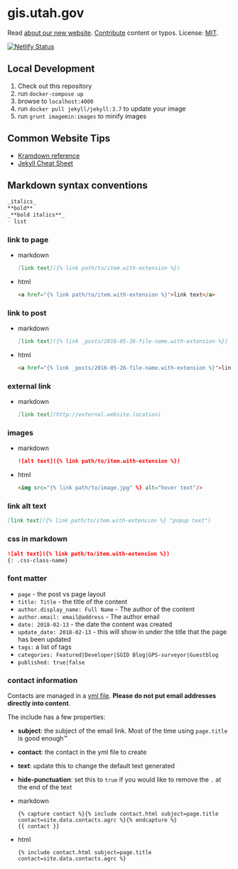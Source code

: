 # gis.utah.gov

Read [about our new website](https://gis.utah.gov/about-our-new-v6-website-in-ghpages).
[Contribute](https://gis.utah.gov/about/contributing/) content or typos.
License: [MIT](/LICENSE).

[![Netlify Status](https://api.netlify.com/api/v1/badges/fd943f0d-1816-4377-bdab-866190826309/deploy-status)](https://app.netlify.com/sites/gis-utah-gov/deploys)

## Local Development

1. Check out this repository
1. run `docker-compose up`
1. browse to `localhost:4000`
1. run `docker pull jekyll/jekyll:3.7` to update your image
1. run `grunt imagemin:images` to minify images

## Common Website Tips

- [Kramdown reference](http://kramdown.gettalong.org/quickref.html)
- [Jekyll Cheat Sheet](http://cheat.jekyll.tips/)

## Markdown syntax conventions

```md
_italics_
**bold**
_**bold italics**_
- list
```

### link to page

- markdown

  ```md
  [link text]({% link path/to/item.with-extension %})
  ```

- html

  ```html
  <a href="{% link path/to/item.with-extension %}">link text</a>
  ```

### link to post

- markdown

  ```md
  [link text]({% link _posts/2016-05-26-file-name.with-extension %})
  ```

- html

  ```html
  <a href="{% link _posts/2016-05-26-file-name.with-extension %}">link text</a>
  ```

### external link

- markdown

  ```md
  [link text](http://external.website.location)
  ```

### images

- markdown

  ```md
  ![alt text]({% link path/to/item.with-extension %})
  ```

- html

  ```html
  <img src="{% link path/to/image.jpg" %} alt="hover text"/>
  ```

### link alt text

```md
[link text]({% link path/to/item.with-extension %} "popup text")
```

### css in markdown

```md
![alt text]({% link path/to/item.with-extension %})
{: .css-class-name}
```

### font matter

- `page` - the post vs page layout
- `title: Title` - the title of the content
- `author.display_name: Full Name` - The author of the content
- `author.email: email@address` - The author email
- `date: 2018-02-13` - the date the content was created
- `update_date: 2018-02-13` - this will show in under the title that the page has been updated
- `tags:` a list of tags
- `categories: Featured|Developer|SGID Blog|GPS-surveyor|Guestblog`
- `published: true|false`

### contact information

Contacts are managed in a [yml file](./_data/contacts.yml). **Please do not put email addresses directly into content**.

The include has a few properties:

- **subject**: the subject of the email link. Most of the time using `page.title` is good enough™
- **contact**: the contact in the yml file to create
- **text**: update this to change the default text generated
- **hide-punctuation**: set this to `true` if you would like to remove the `.` at the end of the text

- markdown

  ```liquid
  {% capture contact %}{% include contact.html subject=page.title contact=site.data.contacts.agrc %}{% endcapture %}
  {{ contact }}
  ```

- html

  ```liquid
  {% include contact.html subject=page.title contact=site.data.contacts.agrc %}
  ```
